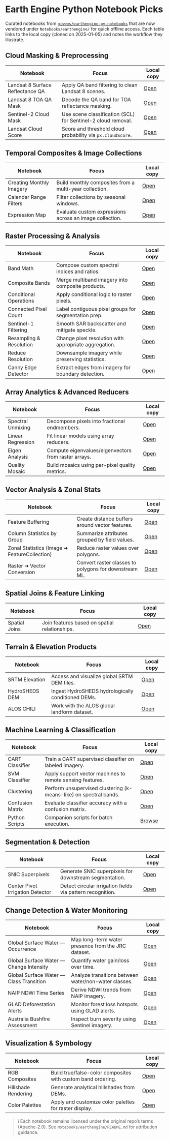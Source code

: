 # Earth Engine Python Notebook Picks

Curated notebooks from [`giswqs/earthengine-py-notebooks`](https://github.com/giswqs/earthengine-py-notebooks) that are now vendored under `Notebooks/earthengine/` for quick offline access. Each table links to the local copy (cloned on 2025-01-05) and notes the workflow they illustrate.

## Cloud Masking & Preprocessing

| Notebook | Focus | Local copy |
|---|---|---|
| Landsat 8 Surface Reflectance QA | Apply QA band filtering to clean Landsat 8 scenes. | [Open](earthengine/CloudMasking/landsat8_surface_reflectance.ipynb) |
| Landsat 8 TOA QA Mask | Decode the QA band for TOA reflectance masking. | [Open](earthengine/CloudMasking/landsat8_toa_qa_mask.ipynb) |
| Sentinel-2 Cloud Mask | Use scene classification (SCL) for Sentinel-2 cloud removal. | [Open](earthengine/CloudMasking/sentinel2_cloud_mask.ipynb) |
| Landsat Cloud Score | Score and threshold cloud probability via `px.cloudScore`. | [Open](earthengine/CloudMasking/landsat_cloud_score.ipynb) |

## Temporal Composites & Image Collections

| Notebook | Focus | Local copy |
|---|---|---|
| Creating Monthly Imagery | Build monthly composites from a multi-year collection. | [Open](earthengine/ImageCollections/creating_monthly_imagery.ipynb) |
| Calendar Range Filters | Filter collections by seasonal windows. | [Open](earthengine/ImageCollections/filtering_by_calendar_range.ipynb) |
| Expression Map | Evaluate custom expressions across an image collection. | [Open](earthengine/ImageCollections/expression_map.ipynb) |

## Raster Processing & Analysis

| Notebook | Focus | Local copy |
|---|---|---|
| Band Math | Compose custom spectral indices and ratios. | [Open](earthengine/RasterProcessing/band_math.ipynb) |
| Composite Bands | Merge multiband imagery into composite products. | [Open](earthengine/RasterProcessing/composite_bands.ipynb) |
| Conditional Operations | Apply conditional logic to raster pixels. | [Open](earthengine/RasterProcessing/conditional_operations.ipynb) |
| Connected Pixel Count | Label contiguous pixel groups for segmentation prep. | [Open](earthengine/RasterProcessing/connected_pixel_count.ipynb) |
| Sentinel-1 Filtering | Smooth SAR backscatter and mitigate speckle. | [Open](earthengine/RasterProcessing/sentinel1_filtering.ipynb) |
| Resampling & Resolution | Change pixel resolution with appropriate aggregation. | [Open](earthengine/RasterProcessing/resampling.ipynb) |
| Reduce Resolution | Downsample imagery while preserving statistics. | [Open](earthengine/RasterProcessing/reduce_resolution.ipynb) |
| Canny Edge Detector | Extract edges from imagery for boundary detection. | [Open](earthengine/RasterProcessing/canny_edge_detector.ipynb) |

## Array Analytics & Advanced Reducers

| Notebook | Focus | Local copy |
|---|---|---|
| Spectral Unmixing | Decompose pixels into fractional endmembers. | [Open](earthengine/ArrayAnalytics/spectral_unmixing.ipynb) |
| Linear Regression | Fit linear models using array reducers. | [Open](earthengine/ArrayAnalytics/linear_regression.ipynb) |
| Eigen Analysis | Compute eigenvalues/eigenvectors from raster arrays. | [Open](earthengine/ArrayAnalytics/eigen_analysis.ipynb) |
| Quality Mosaic | Build mosaics using per-pixel quality metrics. | [Open](earthengine/ArrayAnalytics/quality_mosaic.ipynb) |

## Vector Analysis & Zonal Stats

| Notebook | Focus | Local copy |
|---|---|---|
| Feature Buffering | Create distance buffers around vector features. | [Open](earthengine/VectorAndZonal/feature_buffer.ipynb) |
| Column Statistics by Group | Summarize attributes grouped by field values. | [Open](earthengine/VectorAndZonal/column_stats_by_group.ipynb) |
| Zonal Statistics (Image ➜ FeatureCollection) | Reduce raster values over polygons. | [Open](earthengine/VectorAndZonal/zonal_stats_image_region.ipynb) |
| Raster ➜ Vector Conversion | Convert raster classes to polygons for downstream ML. | [Open](earthengine/VectorAndZonal/raster_to_vector.ipynb) |

## Spatial Joins & Feature Linking

| Notebook | Focus | Local copy |
|---|---|---|
| Spatial Joins | Join features based on spatial relationships. | [Open](earthengine/SpatialJoins/spatial_joins.ipynb) |

## Terrain & Elevation Products

| Notebook | Focus | Local copy |
|---|---|---|
| SRTM Elevation | Access and visualize global SRTM DEM tiles. | [Open](earthengine/Terrain/srtm.ipynb) |
| HydroSHEDS DEM | Ingest HydroSHEDS hydrologically conditioned DEMs. | [Open](earthengine/Terrain/hydrosheds_dem.ipynb) |
| ALOS CHILI | Work with the ALOS global landform dataset. | [Open](earthengine/Terrain/alos_chili.ipynb) |

## Machine Learning & Classification

| Notebook | Focus | Local copy |
|---|---|---|
| CART Classifier | Train a CART supervised classifier on labeled imagery. | [Open](earthengine/MachineLearning/cart_classifier.ipynb) |
| SVM Classifier | Apply support vector machines to remote sensing features. | [Open](earthengine/MachineLearning/svm_classifier.ipynb) |
| Clustering | Perform unsupervised clustering (k-means-like) on spectral bands. | [Open](earthengine/MachineLearning/clustering.ipynb) |
| Confusion Matrix | Evaluate classifier accuracy with a confusion matrix. | [Open](earthengine/MachineLearning/confusion_matrix.ipynb) |
| Python Scripts | Companion scripts for batch execution. | [Browse](earthengine/MachineLearning/) |

## Segmentation & Detection

| Notebook | Focus | Local copy |
|---|---|---|
| SNIC Superpixels | Generate SNIC superpixels for downstream segmentation. | [Open](earthengine/Segmentation/segmentation_snic.ipynb) |
| Center Pivot Irrigation Detector | Detect circular irrigation fields via pattern recognition. | [Open](earthengine/Detection/center_pivot_irrigation_detector.ipynb) |

## Change Detection & Water Monitoring

| Notebook | Focus | Local copy |
|---|---|---|
| Global Surface Water — Occurrence | Map long-term water presence from the JRC dataset. | [Open](earthengine/WaterMonitoring/global_surface_water_occurrence.ipynb) |
| Global Surface Water — Change Intensity | Quantify water gain/loss over time. | [Open](earthengine/WaterMonitoring/global_surface_water_change_intensity.ipynb) |
| Global Surface Water — Class Transition | Analyze transitions between water/non-water classes. | [Open](earthengine/WaterMonitoring/global_surface_water_class_transition.ipynb) |
| NAIP NDWI Time Series | Derive NDWI trends from NAIP imagery. | [Open](earthengine/WaterMonitoring/naip_ndwi_timeseries.ipynb) |
| GLAD Deforestation Alerts | Monitor forest loss hotspots using GLAD alerts. | [Open](earthengine/ChangeMonitoring/glad_alert.ipynb) |
| Australia Bushfire Assessment | Inspect burn severity using Sentinel imagery. | [Open](earthengine/ChangeMonitoring/fire_australia.ipynb) |

## Visualization & Symbology

| Notebook | Focus | Local copy |
|---|---|---|
| RGB Composites | Build true/false-color composites with custom band ordering. | [Open](earthengine/Visualization/image_rgb_composite.ipynb) |
| Hillshade Rendering | Generate analytical hillshades from DEMs. | [Open](earthengine/Visualization/hillshade.ipynb) |
| Color Palettes | Apply and customize color palettes for raster display. | [Open](earthengine/Visualization/image_color_palettes.ipynb) |

> ℹ️ Each notebook remains licensed under the original repo’s terms (Apache-2.0). See `Notebooks/earthengine/README.md` for attribution guidance.
